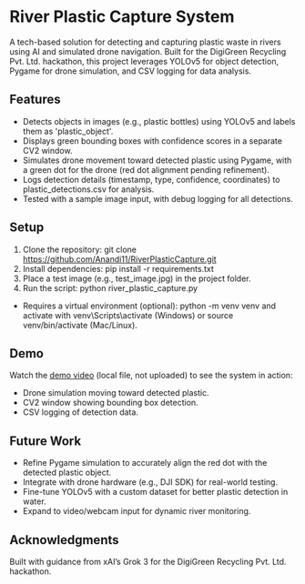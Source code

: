 # River Plastic Capture System
A tech-based solution for detecting and capturing plastic waste in rivers using AI and simulated drone navigation. Built for the DigiGreen Recycling Pvt. Ltd. hackathon, this project leverages YOLOv5 for object detection, Pygame for drone simulation, and CSV logging for data analysis.

## Features
- Detects objects in images (e.g., plastic bottles) using YOLOv5 and labels them as 'plastic_object'.
- Displays green bounding boxes with confidence scores in a separate CV2 window.
- Simulates drone movement toward detected plastic using Pygame, with a green dot for the drone (red dot alignment pending refinement).
- Logs detection details (timestamp, type, confidence, coordinates) to plastic_detections.csv for analysis.
- Tested with a sample image input, with debug logging for all detections.

## Setup
1. Clone the repository: git clone https://github.com/Anandi11/RiverPlasticCapture.git
2. Install dependencies: pip install -r requirements.txt
3. Place a test image (e.g., test_image.jpg) in the project folder.
4. Run the script: python river_plastic_capture.py
- Requires a virtual environment (optional): python -m venv venv and activate with venv\Scripts\activate (Windows) or source venv/bin/activate (Mac/Linux).

## Demo
Watch the [demo video](test_video.mp4) (local file, not uploaded) to see the system in action:
- Drone simulation moving toward detected plastic.
- CV2 window showing bounding box detection.
- CSV logging of detection data.

## Future Work
- Refine Pygame simulation to accurately align the red dot with the detected plastic object.
- Integrate with drone hardware (e.g., DJI SDK) for real-world testing.
- Fine-tune YOLOv5 with a custom dataset for better plastic detection in water.
- Expand to video/webcam input for dynamic river monitoring.

## Acknowledgments
Built with guidance from xAI’s Grok 3 for the DigiGreen Recycling Pvt. Ltd. hackathon.